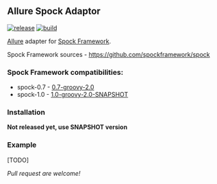 ## Allure Spock Adaptor 

[![release](http://github-release-version.herokuapp.com/github/allure-framework/allure-spock-adaptor/release.svg?style=flat)](https://github.com/allure-framework/allure-spock-adaptor/releases/latest) [![build](https://img.shields.io/teamcity/http/teamcity.qatools.ru/s/allure_SpokAdaptor_MasterDeploy.svg?style=flat)](http://teamcity.qatools.ru/viewType.html?buildTypeId=allure_SpokAdaptor_MasterDeploy&guest=1)

[Allure](http://allure.qatools.ru) adapter for [Spock Framework](http://spockframework.org).

Spock Framework sources - https://github.com/spockframework/spock

### Spock Framework compatibilities:
* spock-0.7 - [0.7-groovy-2.0](http://repo1.maven.org/maven2/org/spockframework/spock-core/0.7-groovy-2.0/)
* spock-1.0 - [1.0-groovy-2.0-SNAPSHOT](https://oss.sonatype.org/content/repositories/snapshots/org/spockframework/spock-core/1.0-groovy-2.0-SNAPSHOT/)

### Installation

**Not released yet, use SNAPSHOT version**

### Example

[TODO]

*Pull request are welcome!*
